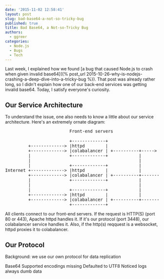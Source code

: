 ```yaml
---
date: '2015-11-02 12:58:41'
layout: post
slug: bad-base64-a-not-so-tricky-bug
published: true
title: Bad Base64, a Not-so-Tricky Bug
authors:
  - ggreer
categories:
  - Node.js
  - Bugs
  - Tech
---
```


Last week, I explained how we found [a bug that caused Node.js to crash when given invalid base64]({% post_url 2015-10-26-why-is-nodejs-crashing-a-deep-dive-into-a-tricky-bug %}). That post was already rather long, so I didn't explain how one of our back-end services was getting invalid base64. Today, I satisfy everyone's curiosity.

## Our Service Architecture

To understand the issue, one also needs to know a little about our service architecture. Here's an extremely ornate diagram:

<pre style="font-size: 14px; overflow-wrap: none;">
                         Front-end servers                  Master                   Back-end servers

                         +-------------+                    +---------+              +--------+
         +-------------> |httpd        |                    |postgres |              |colab   | <-----+
         +-------------> |colabalancer | +----------+-----> |colab    | +----------> |        |       |
         |               +-------------+            |       +---------+ |            +--------+       |
         |                                          |                   |                             |
         |               +-------------+            |                   |            +--------+       |
Internet +-------------> |httpd        |            |            /------+----------> |colab   | <-----+
         +-------------> |colabalancer | +----------+-----------/       |            |        |       |
         |               +-------------+            |                   |            +--------+       |
         |                                          |                   |                             |
         |               +-------------+            |                   |            +--------+       |
         +-------------> |httpd        |            |            /------+----------> |colab   | <-----+
         +-------------> |colabalancer | +----------+-----------/                    |        |
                         +-------------+                                             +--------+
</pre>

All clients connect to our front-end servers. If the request is HTTP(S) (port 80 or 443), Apache httpd handles it. If it's our protocol (port 3448), our colabalancer service handles it. Also, if the http(s) reqquest is a websocket, httpd proxies it to colabalancer.


## Our Protocol



Background:
we use our own protocol for data replication

Base64
Supported encodings missing
Defaulted to UTF8
Noticed logs always dumb data

